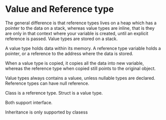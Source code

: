 # Value and Reference type

The general difference is that reference types lives on a heap which has a pointer to the data on a stack, whereas value types are inline, that is they are only in that context where your variable is created, until an explicit reference is passed. Value types are stored on a stack. 

A value type holds data within its memory.
A reference type variable holds a pointer, or a reference to the address where the data is stored.

When a value type is copied, it copies all the data into new variable, whereas the reference type when copied still points to the original object.

Value types always contains a valuee, unless nullable types are declared.
Reference types can have null reference.

Class is a reference type.
Struct is a value type.

Both support interface.

Inheritance is only supported by clasess 
